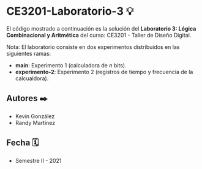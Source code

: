 # CE3201-Laboratorio-3 💡
 El código mostrado a continuación es la solución del **Laboratorio 3: Lógica Combinacional y Aritmética** del curso: CE3201 - Taller de Diseño Digital.

 Nota: El laboratorio consiste en dos experimentos distribuidos en las  siguientes ramas:
 
 * __main__: Experimento 1 (calculadora de $n$ bits).
 * __experimento-2__: Experimento 2 (registros de tiempo y frecuencia de la calcualdora).

## Autores ✒️

- Kevin González
- Randy Martínez

## Fecha 🗓

- Semestre II - 2021

